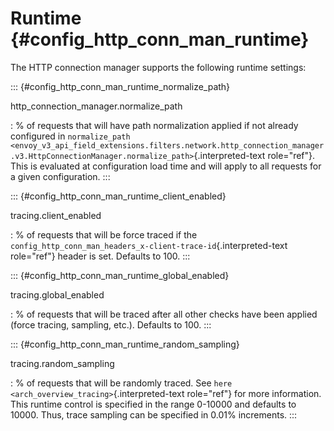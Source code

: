 Runtime {#config_http_conn_man_runtime}
=======

The HTTP connection manager supports the following runtime settings:

::: {#config_http_conn_man_runtime_normalize_path}

http_connection_manager.normalize_path

:   \% of requests that will have path normalization applied if not
    already configured in
    `normalize_path <envoy_v3_api_field_extensions.filters.network.http_connection_manager.v3.HttpConnectionManager.normalize_path>`{.interpreted-text
    role="ref"}. This is evaluated at configuration load time and will
    apply to all requests for a given configuration.
:::

::: {#config_http_conn_man_runtime_client_enabled}

tracing.client_enabled

:   \% of requests that will be force traced if the
    `config_http_conn_man_headers_x-client-trace-id`{.interpreted-text
    role="ref"} header is set. Defaults to 100.
:::

::: {#config_http_conn_man_runtime_global_enabled}

tracing.global_enabled

:   \% of requests that will be traced after all other checks have been
    applied (force tracing, sampling, etc.). Defaults to 100.
:::

::: {#config_http_conn_man_runtime_random_sampling}

tracing.random_sampling

:   \% of requests that will be randomly traced. See
    `here <arch_overview_tracing>`{.interpreted-text role="ref"} for
    more information. This runtime control is specified in the range
    0-10000 and defaults to 10000. Thus, trace sampling can be specified
    in 0.01% increments.
:::
